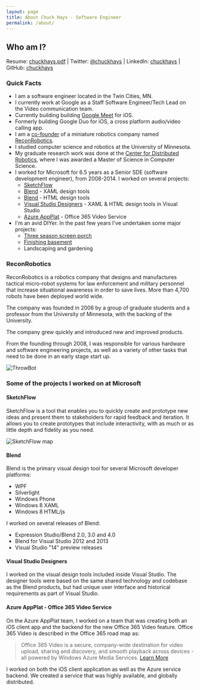 ```yaml
---
layout: page
title: About Chuck Hays - Software Engineer
permalink: /about/
---
```

## Who am I?

Resume: [chuckhays.pdf](http://chuckhays.net/resumeFiles/chuckhays.pdf) |
Twitter: [@chuckhays](https://twitter.com/chuckhays) |
LinkedIn: [chuckhays](http://www.linkedin.com/in/chuckhays) |
GitHub: [chuckhays](http://github.com/chuckhays)


### Quick Facts
* I am a software engineer located in the Twin Cities, MN.
* I currently work at Google as a Staff Software Engineer/Tech Lead on the Video communication team.
* Currently building building <a href="https://itunes.apple.com/us/app/google-duo-video-calling/id1096918571?mt=8">Google Meet</a> for iOS.
* Formerly building Google Duo for iOS, a cross platform audio/video calling app.
* I am a [co-founder](#reconrobotics) of a miniature robotics company named [ReconRobotics](http://reconrobotics.com).
* I studied computer science and robotics at the University of Minnesota.
* My graduate research work was done at the [Center for Distributed Robotics](http://distrob.cs.umn.edu), where I was awarded a Master of Science in Computer Science.
* I worked for Microsoft for 6.5 years as a Senior SDE (software development engineer), from 2008-2014. I worked on several projects:
   * [SketchFlow](#sketchflow)
   * [Blend](#blend) - XAML design tools
   * [Blend](#blend) - HTML design tools
   * [Visual Studio Designers](#vstools) - XAML & HTML design tools in Visual Studio
   * [Azure AppPlat](#appPlat) - Office 365 Video Service
* I'm an avid DIYer. In the past few years I've undertaken some major projects:
   * [Three season screen porch](http://gallery.chuckhays.net/Projects/Coachford-Ave/CoachfordHouseporchdeck/)
   * [Finishing basement](http://gallery.chuckhays.net/Projects/Coachford-Ave/Basement/)
   * Landscaping and gardening


### ReconRobotics
<a name="reconrobotics"></a>
ReconRobotics is a robotics company that designs and manufactures tactical micro-robot systems for law enforcement and military personnel that increase situational awareness in order to save lives. More than 4,700 robots have been deployed world wide.

The company was founded in 2006 by a group of graduate students and a professor from the University of Minnesota, with the backing of the University.

The company grew quickly and introduced new and improved products.

From the founding through 2008, I was responsible for various hardware and software engineering projects, as well as a variety of other tasks that need to be done in an early stage start up.

![ThrowBot](../images/robot.jpg "ThrowBot from ReconRobotics")


### Some of the projects I worked on at Microsoft

<a name="sketchflow"></a>

#### SketchFlow

SketchFlow is a tool that enables you to quickly create and prototype new ideas and present them to stakeholders for rapid feedback and iteration. It allows you to create prototypes that include interactivity, with as much or as little depth and fidelity as you need.

![SketchFlow map](../images/sketchflowmap.png "SketchFlow map")

<a name="blend"></a>

#### Blend

Blend is the primary visual design tool for several Microsoft developer platforms:

* WPF
* Silverlight
* Windows Phone
* Windows 8 XAML
* Windows 8 HTML/js 

I worked on several releases of Blend:

* Expression Studio/Blend 2.0, 3.0 and 4.0
* Blend for Visual Studio 2012 and 2013
* Visual Studio "14" preview releases

<a name="vstools"></a>

#### Visual Studio Designers

I worked on the visual design tools included inside Visual Studio. The designer tools were based on the same shared technology and codebase as the Blend products, but had unique user interface and historical requirements as part of Visual Studio.

<a name="appPlat"></a>

#### Azure AppPlat - Office 365 Video Service

On the Azure AppPlat team, I worked on a team that was creating both an iOS client app and the backend for the new Office 365 Video feature. Office 365 Video is described in the Office 365 road map as:
> Office 365 Video is a secure, company-wide destination for video upload, sharing and discovery, and smooth playback across devices - all powered by Windows Azure Media Services. [Learn More](http://office.microsoft.com/en-us/products/redir/XT104358393.aspx)

I worked on both the iOS client application as well as the Azure service backend. We created a service that was highly available, and globally distributed.





